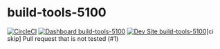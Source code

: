# build-tools-5100

[![CircleCI](https://circleci.com/gh/pantheon-ci-bot/build-tools-5100.svg?style=shield)](https://circleci.com/gh/pantheon-ci-bot/build-tools-5100)
[![Dashboard build-tools-5100](https://img.shields.io/badge/dashboard-build_tools_5100-yellow.svg)](https://dashboard.pantheon.io/sites/3dc435fa-81d7-4bdd-a3d0-e84a3ae97bf8#dev/code)
[![Dev Site build-tools-5100](https://img.shields.io/badge/site-build_tools_5100-blue.svg)](http://dev-build-tools-5100.pantheonsite.io/)[ci skip] Pull request that is not tested (#1)
